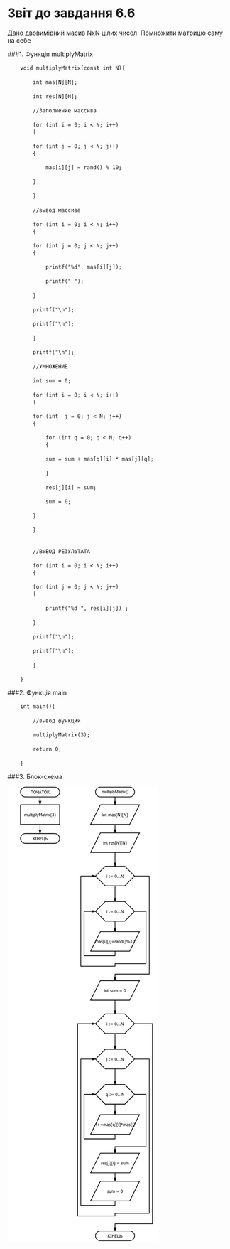 # Звіт до завдання 6.6

Дано двовимірний масив NxN цілих чисел. Помножити матрицю саму на себе

###1. Функція multiplyMatrix

		void multiplyMatrix(const int N){

		    int mas[N][N];
		    
		    int res[N][N];
		    
		    //Заполнение массива
		    
		    for (int i = 0; i < N; i++)
		    {
		    
			for (int j = 0; j < N; j++)
			{
			
			    mas[i][j] = rand() % 10;
			    
			}
			
		    }
		    
		    //вывод массива 

		    for (int i = 0; i < N; i++)
		    {
		    
			for (int j = 0; j < N; j++)
			{
			
			    printf("%d", mas[i][j]);
			    
			    printf(" ");
			    
			}
			
			printf("\n");
			
			printf("\n");
			
		    }
		    
		    printf("\n");
		    
		    //УМНОЖЕНИЕ
		    
		    int sum = 0;
		    
		    for (int i = 0; i < N; i++)
		    {
		    
			for (int  j = 0; j < N; j++)
			{
			
			    for (int q = 0; q < N; q++)
			    {
			    
				sum = sum + mas[q][i] * mas[j][q];

			    }
			    
			    res[j][i] = sum;
			    
			    sum = 0;
			    
			}
			
		    }


		    //ВЫВОД РЕЗУЛЬТАТА
		    
		    for (int i = 0; i < N; i++)
		    {
		    
			for (int j = 0; j < N; j++)
			{
			
			    printf("%d ", res[i][j]) ;
			    
			}
			
			printf("\n");
			
			printf("\n");
			
		    }

		}

###2. Функція main

		int main(){
		
		    //вывод функции
		    
		    multiplyMatrix(3);
		   
		    return 0;

		}

###3. Блок-схема

![](block-schemes/lab06/sixEx.png)
